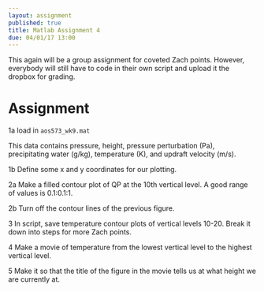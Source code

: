```yaml
---
layout: assignment
published: true
title: Matlab Assignment 4
due: 04/01/17 13:00
---
```


This again will be a group assignment for coveted Zach points. However, everybody will still have to code in their own script and upload it the dropbox for grading.

# Assignment

1a load in `aos573_wk9.mat`

This data contains pressure, height, pressure perturbation (Pa), precipitating water (g/kg), temperature (K), and updraft velocity (m/s).

1b Define some x and y coordinates for our plotting.

2a Make a filled contour plot of QP at the 10th vertical level. A good range of values is 0.1:0.1:1.

2b Turn off the contour lines of the previous figure. 

3 In script, save temperature contour plots of vertical levels 10-20. Break it down into steps for more Zach points.

4 Make a movie of temperature from the lowest vertical level to the highest vertical level.

5 Make it so that the title of the figure in the movie tells us at what height we are currently at.
